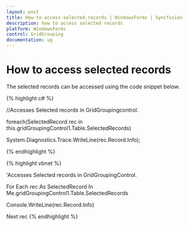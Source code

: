 ```yaml
---
layout: post
title: How-to-access-selected-records | WindowsForms | Syncfusion
description: how to access selected records
platform: WindowsForms
control: GridGrouping
documentation: ug
---
```


# How to access selected records

The selected records can be accessed using the code snippet below.

{% highlight c# %}



//Accesses Selected records in GridGroupingcontrol.      

foreach(SelectedRecord rec in this.gridGroupingControl1.Table.SelectedRecords)

System.Diagnostics.Trace.WriteLine(rec.Record.Info);

{% endhighlight %}

{% highlight vbnet %}



'Accesses Selected records in GridGroupingControl.

For Each rec As SelectedRecord In Me.gridGroupingControl1.Table.SelectedRecords

Console.WriteLine(rec.Record.Info)

Next rec
{% endhighlight %}


